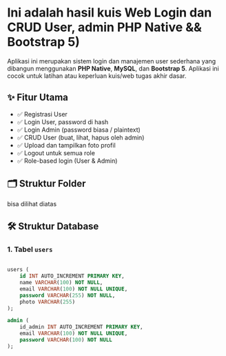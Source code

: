 # Ini adalah hasil kuis Web Login dan CRUD User, admin PHP Native && Bootstrap 5)

Aplikasi ini merupakan sistem login dan manajemen user sederhana yang dibangun menggunakan **PHP Native**, **MySQL**, dan **Bootstrap 5**. Aplikasi ini cocok untuk latihan atau keperluan kuis/web tugas akhir dasar.

## ✨ Fitur Utama

- ✅ Registrasi User
- ✅ Login User, password di hash
- ✅ Login Admin (password biasa / plaintext)
- ✅ CRUD User (buat, lihat, hapus oleh admin)
- ✅ Upload dan tampilkan foto profil
- ✅ Logout untuk semua role
- ✅ Role-based login (User & Admin)



## 🗂️ Struktur Folder
bisa dilihat diatas

## 🛠️ Struktur Database

### 1. Tabel `users`

```sql

users (
    id INT AUTO_INCREMENT PRIMARY KEY,
    name VARCHAR(100) NOT NULL,
    email VARCHAR(100) NOT NULL UNIQUE,
    password VARCHAR(255) NOT NULL,
    photo VARCHAR(255)
);

admin (
    id_admin INT AUTO_INCREMENT PRIMARY KEY,
    email VARCHAR(100) NOT NULL UNIQUE,
    password VARCHAR(100) NOT NULL
);

